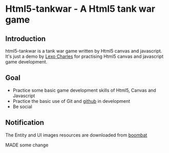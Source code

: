 Html5-tankwar - A Html5 tank war game
=======================================

Introduction
------------

html5-tankwar is a tank war game written by Html5 canvas and javascript. It's just a demo by [Lexo Charles](http://sixpoint.me) for practising Html5 canvas and javascript game development.

Goal
----

- Practice some basic game development skills of Html5, Canvas and Javascript
- Practice the basic use of Git and [github](https://github.com) in development
- Be social

Notification
------------

The Entity and UI images resources are downloaded from [boombat](http://code.google.com/p/boombat/)


MADE some change
